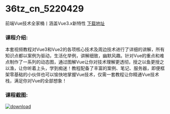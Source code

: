 # 36tz_cn_5220429
前端Vue技术全家桶丨涵盖Vue3.x新特性
[下载地址](http://www.36tz.cn/article/5220429 "下载地址")
### 课程介绍:
本套视频教程对Vue3和Vue2的各项核心技术及周边技术进行了详细的讲解，所有知识点都以案例为驱动，生活化举例，讲解细致，幽默风趣。针对Vue的重点和难点制作了一系列的动态图，通过图解Vue让你对技术理解更透彻，授之以鱼更授之以渔，让你听着上头，学到痴迷！教程配备了丰富的案例、笔记、服务器，即便框架零基础的小伙伴也可以愉快地掌握Vue技术，仅需一套教程让你精通Vue技术栈，满足你对Vue的全部想象！

### 课程截图:
[![download](http://36tz.cn/muke_img/2021_07_2-32.png "下载地址")](http://www.36tz.cn "下载地址")
